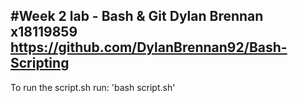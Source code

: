 #Week 2 lab - Bash & Git
Dylan Brennan x18119859
https://github.com/DylanBrennan92/Bash-Scripting
--
To run the script.sh run: 'bash script.sh'

